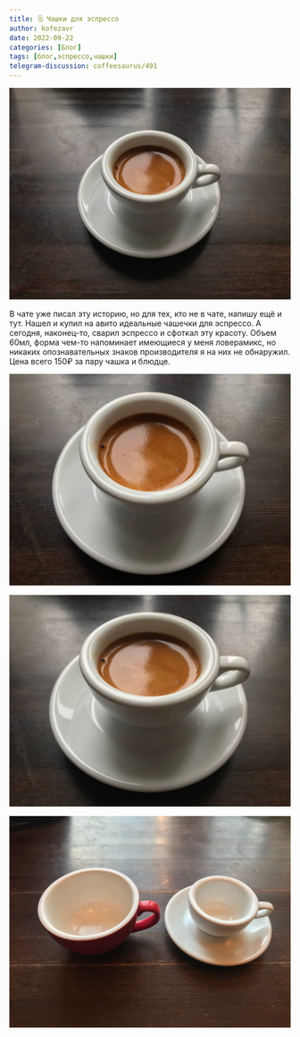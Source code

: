 ```yaml
---
title: 🗒 Чашки для эспрессо
author: kofezavr
date: 2022-09-22
categories: [Блог]
tags: [блог,эспрессо,чашки]
telegram-discussion: coffeesaurus/491
--- 
```

![Чашки для эспрессо](/assets/img/posts/22/09/espresso-cup-1.jpg)

В чате уже писал эту историю, но для тех, кто не в чате, напишу ещё и тут. Нашел и купил на авито идеальные чашечки для эспрессо. А сегодня, наконец-то, сварил эспрессо и сфоткал эту красоту. Объем 60мл, форма чем-то напоминает имеющиеся у меня ловерамикс, но никаких опознавательных знаков производителя я на них не обнаружил. Цена всего 150₽ за пару чашка и блюдце.

![Чашки для эспрессо](/assets/img/posts/22/09/espresso-cup-2.jpg)

![Чашки для эспрессо](/assets/img/posts/22/09/espresso-cup-3.jpg)

![Чашки для эспрессо](/assets/img/posts/22/09/espresso-cup-4.jpg)
